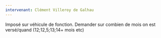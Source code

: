 ```yaml
---
intervenant: Clément Villeroy de Galhau
---
```


Imposé sur véhicule de fonction.
Demander sur combien de mois on est versé/quand (12;12,5;13;14+ mois etc)
